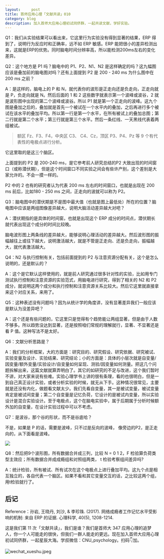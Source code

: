 ```yaml
---
layout:     post
title: 首师应用心理「文献共读」010
category: blog
description: 加入首师大应用心理初试同侪群，一起共读文献，学好实验。
---
```


Q1：我们从实验结果可以看出来，它这里行为实验没有得到显著的结果，ERP 得到了，说明行为反应时和正确率，远不如 ERP 敏感。ERP 能把很小的差异检测出来，这就是ERP的优势。同时脑电时间分辨率高，所以能检测200ms左右的变化差异。

Q2：这个地方是 P1 吗？脑电中的 P1、P2、N1、N2 是这样确定的吗？这九幅图应该是叠加前的脑电图对吗？还有上面提到 P2 是 200 - 240 ms 为什么图中在 200 ms 之前？

A：是这样的，脑电上的 P 和 N，就代表你的波形是正走向还是负走向，正走向就是 P，负走向就是 N。然后后面的 1 和 2 这些数字就表示第一个波峰或波谷，2 就是波形图中出现的第二个波峰或波谷。所以 P1 就是第一个正走向的波峰。这九个图是叠加之后的，叠加就是首先一个被试在一个水平内的叠加，之后再进行多个被试在该水平的叠加平均。所以第一行是第一个水平，在所有被试上的叠加总图；第二行就是第二个水平；第三行就是第三个水平。然后一条红线、一天黑线代表着两组被试。

> 额区 Fz、F3、F4，中央区 C3、 C4、Cz，顶区 P3、P4、Pz 等 9 个有代表性的电极点进行分析。

它这里取的是这三个脑区。

上面提到的 P2 是 200-240 ms，是它参考前人研究总结的P2 大致出现的时间窗口（或称潜伏期），但是这个时间窗口不同实验之间会有些许产别，这个差别是大家允许的。不会一摸一样的。

P2 中的 2 也有的研究者认为代表 200 ms 左右的时间窗口，也就是出现在 200 ms 前后，比如180 - 250 ms 之间，正走向的波就可以称为 P2。

Q3：脑电图中的潜伏期是不是图中最大值（也就是图上最低处）所在的位置？脑电图中应该是两组图像差异越大，说明大脑活动差异越大对吧？

A：潜伏期指的是具体的时间窗，也就是出现这个 ERP 成分的时间点，潜伏期长就代表出现这个成分的时间比较晚。

脑电波形图上两条线的差异越大，能够说明心理活动的差异越大。然后波形图的振幅越往上或往下越大，说明激活越大，就是不管是正走向、还是负走向，振幅越大，就代表激活越大。

Q4：N2 与执行控制有关，包括前面提到的 P2 与注意资源分配有关，这个是怎么说明的，还是默认的？

A：这个是它默认这样使用的，就是前人研究通过很多针对性的实验，比如用专门测试执行控制和注意资源的实验范式，用脑电进行研究，得到了相关的 N2 和 P2 成分，就说明这两个成分和执行控制和注意资源关系比较大。然后它这里就直接拿来这个对应关系，来用了。

Q5：这种表述没有问题吗？因为从统计学的角度讲，没有显著差异我们一般应该是默认为没差异吧？

A：这个还是有些问题的，它这里只是觉得有个趋势能让两组显著，但是由于人数不够多。所以趋势没达到显著，还是按照咱们常规的理解就行，显著、不显著还是看 P 值。这种写法不是太好。

Q6：文献分析思路是？

A：我们的分析框架，大的方面是：研究目的、研究假设、研究依据、研究被试、实验变量及设计、实验结果、研究结论；小的方面是：具体的小层次就是自变量/因变量/额外变量/实验设计/自变量如何呈现、测验/因变量如何测量。把这几个问题拆解出来，这篇文献就算弄明白了。其它的如研究的不足与改进，这个我们暂时不讲，对大家来说有些难。实验心理学书上讲的很有条理，看的也很明白，但是一到自己真正设计实验，或者分析实验的时候，就无从下手。这种情况很常见，主要就是还没有内化，做题看文献太少。我们先看自变量，其一是被试变量，被试变量肯定是被试间变量；第二个自变量是记忆负荷，它设计的是被试内变量，所以实验设计是混合实验设计。至于电极点，这个在脑电实验中，属于后期属于分析时候额外加的自变量，在设计实验过程中可以不考虑。
 
Q7：是波谷，那个谷的形状，而不是谷底哈？

不是，如果是 P 的话，需要是波峰，只不过是反向的波峰， 像旁边的P2，是正走向的，从下面看是波峰。

![](https://cnu347-1257355643.cos.ap-beijing.myqcloud.com/CNU347/exp11.png)

Q8：然后把9个波形图，所有数据合并成三列，比较 N = 0 1 2，F 检验算负荷类型主效应；所有数据合并成成瘾组和对照组两类， t 检验考察组间差异吗?

A：统计检验，所有被试、所有试次在这个电极点上进行叠加平均。这九个点是相互独立的，各自代表一个脑区。如果不看和其它变量交互的话，之比较这两个组，用t检验就行了。

## 后记

Reference：孙岩, 王晓丹, 刘沙, & 李珍珠. (2017). 网络成瘾者工作记忆水平受影响的机制: 来自 ERP 的证据. 心理科学, 40(5), 1208-1214.

这是我们第 11 次「文献共读」，我们是谁？我们是首师大 347 应用心理的追梦人，你一个人可能走的很快，但我们一群人能走的更远。现在加入首师大应用心理初试同侪群，一起星辰大海。学叔微信：CNU_psychology。扫码👇加。

![wechat_xueshu.jpeg](https://cnu347-1257355643.cos.ap-beijing.myqcloud.com/CNU347/WechatIMG125.jpeg)


